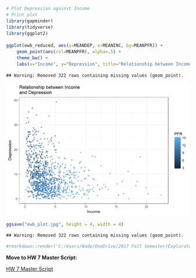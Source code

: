 

```r
# Plot Depression against Income
# Print plot
library(gapminder)
library(tidyverse)
library(ggplot2)

ggplot(ewb_reduced, aes(y=MEANDEP, x=MEANINC, by=MEANPFR)) +
	geom_point(aes(col=MEANPFR), alpha=.5) +
	theme_bw() +
	labs(x="Income", y="Depression", title="Relationship between Income\nand Depression",col="PFR")
```

```
## Warning: Removed 322 rows containing missing values (geom_point).
```

<img src="script3_files/figure-html/unnamed-chunk-1-1.png" width="672" />

```r
ggsave("ewb_plot.jpg", height = 4, width = 4)
```

```
## Warning: Removed 322 rows containing missing values (geom_point).
```

```r
#rmarkdown::render('C:/Users/Wade/OneDrive/2017 Fall Semester/Exploratory Statistics/Stat545-hw7-wade-wade/script3.R', clean=FALSE)
```

<b>Move to HW 7 Master Script:</b>

<a href=https://github.com/wswade2/Stat545-hw7-wade-wade/blob/master/master_script.html>HW 7 Master Script</a>

